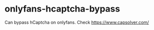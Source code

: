 # onlyfans-hcaptcha-bypass
Can bypass hCaptcha on onlyfans. Check https://www.capsolver.com/ 


























